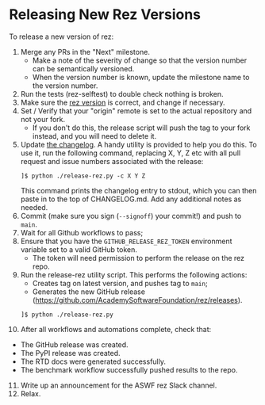 # Releasing New Rez Versions

To release a new version of rez:

1. Merge any PRs in the "Next" milestone.
   * Make a note of the severity of change so that the version number can be semantically versioned.
   * When the version number is known, update the milestone name to the version number.
2. Run the tests (rez-selftest) to double check nothing is broken.
3. Make sure the [rez version](https://github.com/AcademySoftwareFoundation/rez/blob/main/src/rez/utils/_version.py)
   is correct, and change if necessary.
4. Set / Verify that your "origin" remote is set to the actual repository and not your fork.
   * If you don't do this, the release script will push the tag to your fork instead, and you will need to delete it.
5. Update [the changelog](CHANGELOG.md). A handy utility is provided to help you do this.
   To use it, run the following command, replacing X, Y, Z etc with all pull request
   and issue numbers associated with the release:
   ```
   ]$ python ./release-rez.py -c X Y Z
   ```
   This command prints the changelog entry to stdout, which you can then paste in
   to the top of CHANGELOG.md. Add any additional notes as needed.
6. Commit (make sure you sign (`--signoff`) your commit!) and push to `main`.
7. Wait for all Github workflows to pass;
8. Ensure that you have the `GITHUB_RELEASE_REZ_TOKEN` environment variable set to a valid GitHub token.
   * The token will need permission to perform the release on the rez repo.
9. Run the release-rez utility script. This performs the following actions:
   * Creates tag on latest version, and pushes tag to `main`;
   * Generates the new GitHub release (https://github.com/AcademySoftwareFoundation/rez/releases).
   ```
   ]$ python ./release-rez.py
   ```
10. After all workflows and automations complete, check that:
   * The GitHub release was created.
   * The PyPI release was created.
   * The RTD docs were generated successfully.
   * The benchmark workflow successfully pushed results to the repo.
11. Write up an announcement for the ASWF rez Slack channel.
12. Relax.
